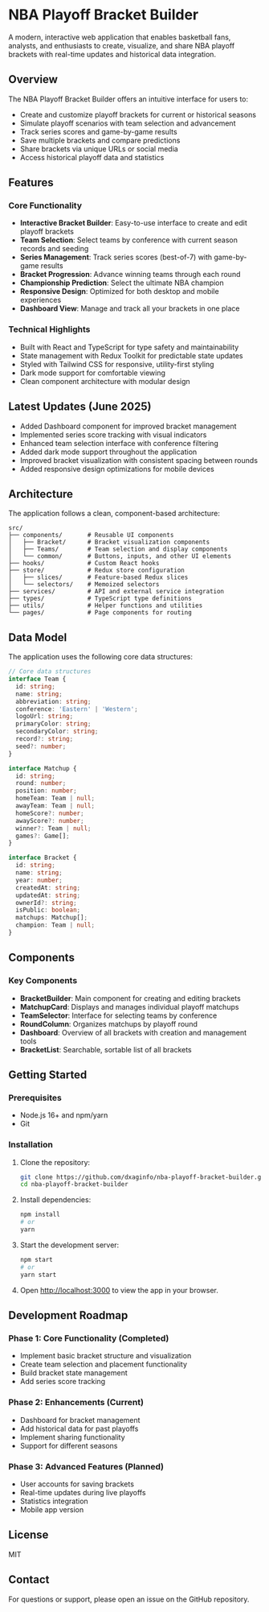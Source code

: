 # NBA Playoff Bracket Builder

A modern, interactive web application that enables basketball fans, analysts, and enthusiasts to create, visualize, and share NBA playoff brackets with real-time updates and historical data integration.

## Overview

The NBA Playoff Bracket Builder offers an intuitive interface for users to:

- Create and customize playoff brackets for current or historical seasons
- Simulate playoff scenarios with team selection and advancement
- Track series scores and game-by-game results
- Save multiple brackets and compare predictions
- Share brackets via unique URLs or social media
- Access historical playoff data and statistics

## Features

### Core Functionality

- **Interactive Bracket Builder**: Easy-to-use interface to create and edit playoff brackets
- **Team Selection**: Select teams by conference with current season records and seeding
- **Series Management**: Track series scores (best-of-7) with game-by-game results
- **Bracket Progression**: Advance winning teams through each round
- **Championship Prediction**: Select the ultimate NBA champion
- **Responsive Design**: Optimized for both desktop and mobile experiences
- **Dashboard View**: Manage and track all your brackets in one place

### Technical Highlights

- Built with React and TypeScript for type safety and maintainability
- State management with Redux Toolkit for predictable state updates
- Styled with Tailwind CSS for responsive, utility-first styling
- Dark mode support for comfortable viewing
- Clean component architecture with modular design

## Latest Updates (June 2025)

- Added Dashboard component for improved bracket management
- Implemented series score tracking with visual indicators
- Enhanced team selection interface with conference filtering
- Added dark mode support throughout the application
- Improved bracket visualization with consistent spacing between rounds
- Added responsive design optimizations for mobile devices

## Architecture

The application follows a clean, component-based architecture:

```
src/
├── components/       # Reusable UI components
│   ├── Bracket/      # Bracket visualization components
│   ├── Teams/        # Team selection and display components
│   └── common/       # Buttons, inputs, and other UI elements
├── hooks/            # Custom React hooks
├── store/            # Redux store configuration
│   ├── slices/       # Feature-based Redux slices
│   └── selectors/    # Memoized selectors
├── services/         # API and external service integration
├── types/            # TypeScript type definitions
├── utils/            # Helper functions and utilities
└── pages/            # Page components for routing
```

## Data Model

The application uses the following core data structures:

```typescript
// Core data structures
interface Team {
  id: string;
  name: string;
  abbreviation: string;
  conference: 'Eastern' | 'Western';
  logoUrl: string;
  primaryColor: string;
  secondaryColor: string;
  record?: string;
  seed?: number;
}

interface Matchup {
  id: string;
  round: number;
  position: number;
  homeTeam: Team | null;
  awayTeam: Team | null;
  homeScore?: number;
  awayScore?: number;
  winner?: Team | null;
  games?: Game[];
}

interface Bracket {
  id: string;
  name: string;
  year: number;
  createdAt: string;
  updatedAt: string;
  ownerId?: string;
  isPublic: boolean;
  matchups: Matchup[];
  champion: Team | null;
}
```

## Components

### Key Components

- **BracketBuilder**: Main component for creating and editing brackets
- **MatchupCard**: Displays and manages individual playoff matchups
- **TeamSelector**: Interface for selecting teams by conference
- **RoundColumn**: Organizes matchups by playoff round
- **Dashboard**: Overview of all brackets with creation and management tools
- **BracketList**: Searchable, sortable list of all brackets

## Getting Started

### Prerequisites

- Node.js 16+ and npm/yarn
- Git

### Installation

1. Clone the repository:
   ```bash
   git clone https://github.com/dxaginfo/nba-playoff-bracket-builder.git
   cd nba-playoff-bracket-builder
   ```

2. Install dependencies:
   ```bash
   npm install
   # or
   yarn
   ```

3. Start the development server:
   ```bash
   npm start
   # or
   yarn start
   ```

4. Open [http://localhost:3000](http://localhost:3000) to view the app in your browser.

## Development Roadmap

### Phase 1: Core Functionality (Completed)
- Implement basic bracket structure and visualization
- Create team selection and placement functionality
- Build bracket state management
- Add series score tracking

### Phase 2: Enhancements (Current)
- Dashboard for bracket management
- Add historical data for past playoffs
- Implement sharing functionality
- Support for different seasons

### Phase 3: Advanced Features (Planned)
- User accounts for saving brackets
- Real-time updates during live playoffs
- Statistics integration
- Mobile app version

## License

MIT

## Contact

For questions or support, please open an issue on the GitHub repository.